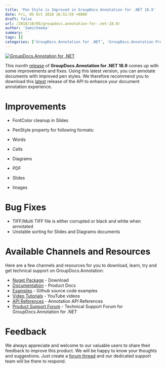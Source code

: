 ```yaml
---
title: 'Pen Style is Improved in GroupDocs.Annotation for .NET 18.9'
date: Fri, 05 Oct 2018 16:51:59 +0000
draft: false
url: /2018/10/05/groupdocs.annotation-for-.net-18.9/
author: 'Samicheema'
summary: ''
tags: []
categories: ['GroupDocs.Annotation for .NET', 'GroupDocs.Annotation Product Family']
---
```


[![GroupDocs.Annotation for .NET](https://blog.groupdocs.com/wp-content/uploads/sites/4/2016/11/groupdocs-annotation-net.png)](https://products.groupdocs.com/annotation/net)

This month [release](https://docs.groupdocs.com/display/annotationnet/GroupDocs.Annotation+for+.NET+18.8+Release+Notes) of **GroupDocs.Annotation for .NET 18.9** comes up with some improvements and fixes. Using this latest version, you can annotate documents with improved pen styles. We therefore recommend you to download this [latest](https://www.nuget.org/packages/groupdocs.annotation) release of the API to enhance your document annotation experience.

# Improvements

*   FontColor cleanup in Slides
*   PenStyle property for following formats:

*   Words
*   Cells
*   Diagrams
*   PDF
*   Slides
*   Images

# Bug Fixes

*   TIFF/Multi TIFF file is either corrupted or black and white when annotated
*   Unstable sorting for Slides and Diagrams documents

# Available Channels and Resources

Here are a few channels and resources for you to download, learn, try and get technical support on GroupDocs.Annotation:

*   [Nuget Package](https://www.nuget.org/packages/groupdocs.annotation "Nuget Package") \- Download
*   [Documentation](https://docs.groupdocs.com/display/annotationnet/Home "Product Documentation") \- Product Docs
*   [Examples](https://github.com/groupdocs-annotation/GroupDocs.Annotation-for-.NET "Examples") - Github source code examples
*   [Video Tutorials](https://www.youtube.com/playlist?list=PL25CTxMCj5vPhJV8QNpZ-QRo9j08qnG8Q "video tutorials") - YouTube videos
*   [API References](https://apireference.groupdocs.com/net/annotation "API References") - Annotation API References
*   [Product Support Forum](https://forum.groupdocs.com/c/annotation "Support forum") - Technical Support Forum for GroupDocs.Annotation for .NET

# Feedback

We always appreciate and welcome to our valuable users to share their feedback to improve this product. We will be happy to know your thoughts and suggestions. Just create a [forum thread](https://forum.groupdocs.com/c/annotation) and our dedicated support team will be there to respond.





